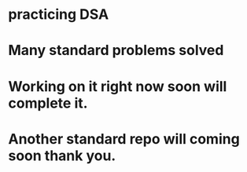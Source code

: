 # practicing DSA
# Many standard problems solved
# Working on it right now soon will complete it.
# Another standard repo will coming soon thank you.

